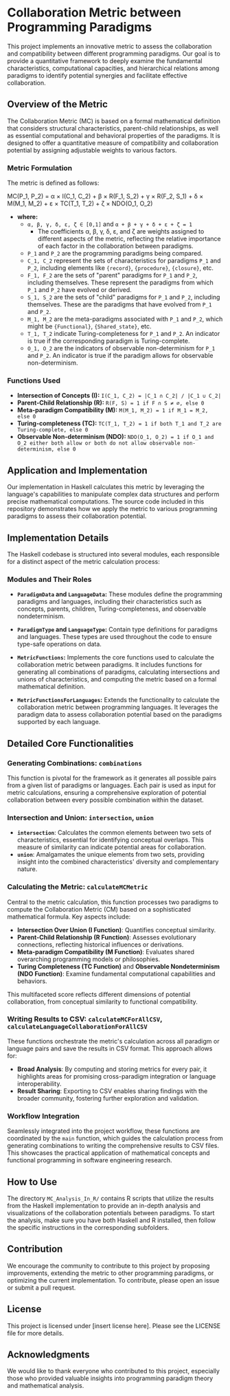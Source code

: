 # Collaboration Metric between Programming Paradigms

This project implements an innovative metric to assess the collaboration and compatibility between different programming paradigms. Our goal is to provide a quantitative framework to deeply examine the fundamental characteristics, computational capacities, and hierarchical relations among paradigms to identify potential synergies and facilitate effective collaboration.

## Overview of the Metric

The Collaboration Metric (MC) is based on a formal mathematical definition that considers structural characteristics, parent-child relationships, as well as essential computational and behavioral properties of the paradigms. It is designed to offer a quantitative measure of compatibility and collaboration potential by assigning adjustable weights to various factors.

### Metric Formulation

The metric is defined as follows:

MC(P_1, P_2) = α × I(C_1, C_2) + β × R(F_1, S_2) + γ × R(F_2, S_1) + δ × M(M_1, M_2) + ε × TC(T_1, T_2) + ζ × NDO(O_1, O_2)


- **where:**
  - `α, β, γ, δ, ε, ζ ∈ [0,1]` and `α + β + γ + δ + ε + ζ = 1`
    - The coefficients α, β, γ, δ, ε, and ζ are weights assigned to different aspects of the metric, reflecting the relative importance of each factor in the collaboration between paradigms.
  - `P_1` and `P_2` are the programming paradigms being compared.
  - `C_1, C_2` represent the sets of characteristics for paradigms `P_1` and `P_2`, including elements like `{record}`, `{procedure}`, `{closure}`, etc.
  - `F_1, F_2` are the sets of "parent" paradigms for `P_1` and `P_2`, including themselves. These represent the paradigms from which `P_1` and `P_2` have evolved or derived.
  - `S_1, S_2` are the sets of "child" paradigms for `P_1` and `P_2`, including themselves. These are the paradigms that have evolved from `P_1` and `P_2`.
  - `M_1, M_2` are the meta-paradigms associated with `P_1` and `P_2`, which might be `{Functional}`, `{Shared_state}`, etc.
  - `T_1, T_2` indicate Turing-completeness for `P_1` and `P_2`. An indicator is true if the corresponding paradigm is Turing-complete.
  - `O_1, O_2` are the indicators of observable non-determinism for `P_1` and `P_2`. An indicator is true if the paradigm allows for observable non-determinism.

### Functions Used

- **Intersection of Concepts (I):** `I(C_1, C_2) = |C_1 ∩ C_2| / |C_1 ∪ C_2|`
- **Parent-Child Relationship (R):** `R(F, S) = 1 if F ∩ S ≠ ∅, else 0`
- **Meta-paradigm Compatibility (M):** `M(M_1, M_2) = 1 if M_1 = M_2, else 0`
- **Turing-completeness (TC):** `TC(T_1, T_2) = 1 if both T_1 and T_2 are Turing-complete, else 0`
- **Observable Non-determinism (NDO):** `NDO(O_1, O_2) = 1 if O_1 and O_2 either both allow or both do not allow observable non-determinism, else 0`

## Application and Implementation

Our implementation in Haskell calculates this metric by leveraging the language's capabilities to manipulate complex data structures and perform precise mathematical computations. The source code included in this repository demonstrates how we apply the metric to various programming paradigms to assess their collaboration potential.

## Implementation Details

The Haskell codebase is structured into several modules, each responsible for a distinct aspect of the metric calculation process:

### Modules and Their Roles

- **`ParadigmData` and `LanguageData`:** These modules define the programming paradigms and languages, including their characteristics such as concepts, parents, children, Turing-completeness, and observable nondeterminism.

- **`ParadigmType` and `LanguageType`:** Contain type definitions for paradigms and languages. These types are used throughout the code to ensure type-safe operations on data.

- **`MetricFunctions`:** Implements the core functions used to calculate the collaboration metric between paradigms. It includes functions for generating all combinations of paradigms, calculating intersections and unions of characteristics, and computing the metric based on a formal mathematical definition.

- **`MetricFunctionsForLanguages`:** Extends the functionality to calculate the collaboration metric between programming languages. It leverages the paradigm data to assess collaboration potential based on the paradigms supported by each language.

## Detailed Core Functionalities

### Generating Combinations: `combinations`

This function is pivotal for the framework as it generates all possible pairs from a given list of paradigms or languages. Each pair is used as input for metric calculations, ensuring a comprehensive exploration of potential collaboration between every possible combination within the dataset.

### Intersection and Union: `intersection`, `union`

- **`intersection`**: Calculates the common elements between two sets of characteristics, essential for identifying conceptual overlaps. This measure of similarity can indicate potential areas for collaboration.
- **`union`**: Amalgamates the unique elements from two sets, providing insight into the combined characteristics' diversity and complementary nature.

### Calculating the Metric: `calculateMCMetric`

Central to the metric calculation, this function processes two paradigms to compute the Collaboration Metric (CM) based on a sophisticated mathematical formula. Key aspects include:

- **Intersection Over Union (I Function)**: Quantifies conceptual similarity.
- **Parent-Child Relationship (R Function)**: Assesses evolutionary connections, reflecting historical influences or derivations.
- **Meta-paradigm Compatibility (M Function)**: Evaluates shared overarching programming models or philosophies.
- **Turing Completeness (TC Function)** and **Observable Nondeterminism (NDO Function)**: Examine fundamental computational capabilities and behaviors.

This multifaceted score reflects different dimensions of potential collaboration, from conceptual similarity to functional compatibility.

### Writing Results to CSV: `calculateMCForAllCSV`, `calculateLanguageCollaborationForAllCSV`

These functions orchestrate the metric's calculation across all paradigm or language pairs and save the results in CSV format. This approach allows for:

- **Broad Analysis**: By computing and storing metrics for every pair, it highlights areas for promising cross-paradigm integration or language interoperability.
- **Result Sharing**: Exporting to CSV enables sharing findings with the broader community, fostering further exploration and validation.

### Workflow Integration

Seamlessly integrated into the project workflow, these functions are coordinated by the `main` function, which guides the calculation process from generating combinations to writing the comprehensive results to CSV files. This showcases the practical application of mathematical concepts and functional programming in software engineering research.


## How to Use

The directory `MC_Analysis_In_R/` contains R scripts that utilize the results from the Haskell implementation to provide an in-depth analysis and visualizations of the collaboration potentials between paradigms. To start the analysis, make sure you have both Haskell and R installed, then follow the specific instructions in the corresponding subfolders.

## Contribution

We encourage the community to contribute to this project by proposing improvements, extending the metric to other programming paradigms, or optimizing the current implementation. To contribute, please open an issue or submit a pull request.

## License

This project is licensed under [insert license here]. Please see the LICENSE file for more details.

## Acknowledgments

We would like to thank everyone who contributed to this project, especially those who provided valuable insights into programming paradigm theory and mathematical analysis.
